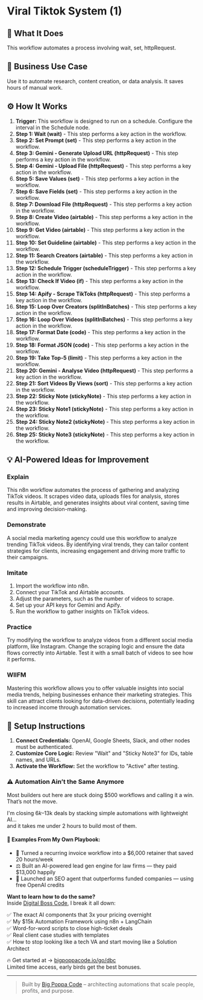 # Viral Tiktok System (1)

## 🚀 What It Does
This workflow automates a process involving wait, set, httpRequest.

## 💼 Business Use Case
Use it to automate research, content creation, or data analysis. It saves hours of manual work.

## ⚙️ How It Works
1.  **Trigger:** This workflow is designed to run on a schedule. Configure the interval in the Schedule node.
2. **Step 1: Wait (wait)** - This step performs a key action in the workflow.
3. **Step 2: Set Prompt (set)** - This step performs a key action in the workflow.
4. **Step 3: Gemini - Generate Upload URL (httpRequest)** - This step performs a key action in the workflow.
5. **Step 4: Gemini - Upload File (httpRequest)** - This step performs a key action in the workflow.
6. **Step 5: Save Values (set)** - This step performs a key action in the workflow.
7. **Step 6: Save Fields (set)** - This step performs a key action in the workflow.
8. **Step 7: Download File (httpRequest)** - This step performs a key action in the workflow.
9. **Step 8: Create Video (airtable)** - This step performs a key action in the workflow.
10. **Step 9: Get Video (airtable)** - This step performs a key action in the workflow.
11. **Step 10: Set Guideline (airtable)** - This step performs a key action in the workflow.
12. **Step 11: Search Creators (airtable)** - This step performs a key action in the workflow.
13. **Step 12: Schedule Trigger (scheduleTrigger)** - This step performs a key action in the workflow.
14. **Step 13: Check If Video (if)** - This step performs a key action in the workflow.
15. **Step 14: Apify - Scrape TikToks (httpRequest)** - This step performs a key action in the workflow.
16. **Step 15: Loop Over Creators (splitInBatches)** - This step performs a key action in the workflow.
17. **Step 16: Loop Over Videos (splitInBatches)** - This step performs a key action in the workflow.
18. **Step 17: Format Date (code)** - This step performs a key action in the workflow.
19. **Step 18: Format JSON (code)** - This step performs a key action in the workflow.
20. **Step 19: Take Top-5 (limit)** - This step performs a key action in the workflow.
21. **Step 20: Gemini - Analyse Video (httpRequest)** - This step performs a key action in the workflow.
22. **Step 21: Sort Videos By Views (sort)** - This step performs a key action in the workflow.
23. **Step 22: Sticky Note (stickyNote)** - This step performs a key action in the workflow.
24. **Step 23: Sticky Note1 (stickyNote)** - This step performs a key action in the workflow.
25. **Step 24: Sticky Note2 (stickyNote)** - This step performs a key action in the workflow.
26. **Step 25: Sticky Note3 (stickyNote)** - This step performs a key action in the workflow.

## 💡 AI-Powered Ideas for Improvement
### Explain
This n8n workflow automates the process of gathering and analyzing TikTok videos. It scrapes video data, uploads files for analysis, stores results in Airtable, and generates insights about viral content, saving time and improving decision-making.

### Demonstrate
A social media marketing agency could use this workflow to analyze trending TikTok videos. By identifying viral trends, they can tailor content strategies for clients, increasing engagement and driving more traffic to their campaigns.

### Imitate
1. Import the workflow into n8n.
2. Connect your TikTok and Airtable accounts.
3. Adjust the parameters, such as the number of videos to scrape.
4. Set up your API keys for Gemini and Apify.
5. Run the workflow to gather insights on TikTok videos.

### Practice
Try modifying the workflow to analyze videos from a different social media platform, like Instagram. Change the scraping logic and ensure the data flows correctly into Airtable. Test it with a small batch of videos to see how it performs.

### WIIFM
Mastering this workflow allows you to offer valuable insights into social media trends, helping businesses enhance their marketing strategies. This skill can attract clients looking for data-driven decisions, potentially leading to increased income through automation services.

## 🔧 Setup Instructions
1. **Connect Credentials:** OpenAI, Google Sheets, Slack, and other nodes must be authenticated.
2. **Customize Core Logic:** Review "Wait" and "Sticky Note3" for IDs, table names, and URLs.
3. **Activate the Workflow:** Set the workflow to "Active" after testing.

### ⚠️ Automation Ain’t the Same Anymore

Most builders out here are stuck doing $500 workflows and calling it a win.  
That’s not the move.  

I'm closing $6k–$13k deals by stacking simple automations with lightweight AI...  
and it takes me under 2 hours to build most of them.

#### 🧠 Examples From My Own Playbook:
- 🔁 Turned a recurring invoice workflow into a $6,000 retainer that saved 20 hours/week  
- ⚖️ Built an AI-powered lead gen engine for law firms — they paid $13,000 happily  
- 🚀 Launched an SEO agent that outperforms funded companies — using free OpenAI credits  

**Want to learn how to do the same?**  
Inside [Digital Boss Code](https://bigpoppacode.io/go/dbc), I break it all down:

✅ The exact AI components that 3x your pricing overnight  
✅ My $15k Automation Framework using n8n + LangChain  
✅ Word-for-word scripts to close high-ticket deals  
✅ Real client case studies with templates  
✅ How to stop looking like a tech VA and start moving like a Solution Architect  

🔥 Get started at → [bigpoppacode.io/go/dbc](https://bigpoppacode.io/go/dbc)  
Limited time access, early birds get the best bonuses.

---
> Built by [Big Poppa Code](https://bigpoppacode.io) – architecting automations that scale people, profits, and purpose.
